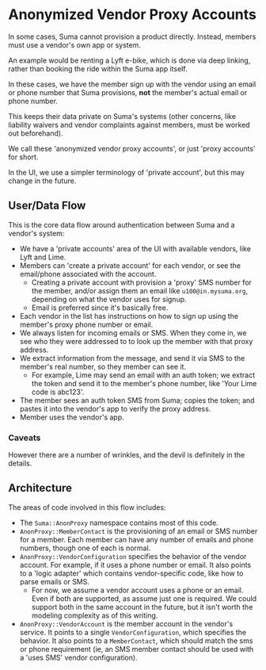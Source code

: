 # Anonymized Vendor Proxy Accounts

In some cases, Suma cannot provision a product directly.
Instead, members must use a vendor's own app or system.

An example would be renting a Lyft e-bike,
which is done via deep linking, rather than booking the ride
within the Suma app itself.

In these cases, we have the member sign up with the vendor using
an email or phone number that Suma provisions,
**not** the member's actual email or phone number.

This keeps their data private on Suma's systems
(other concerns, like liability waivers and vendor complaints against members,
must be worked out beforehand).

We call these 'anonymized vendor proxy accounts', or just 'proxy accounts' for short.

In the UI, we use a simpler terminology of 'private account',
but this may change in the future.

## User/Data Flow

This is the core data flow around authentication between Suma and a vendor's system:

- We have a 'private accounts' area of the UI with available vendors,
  like Lyft and Lime.
- Members can 'create a private account' for each vendor, or see the email/phone associated with the account.
  - Creating a private account with provision a 'proxy' SMS number for the member,
    and/or assign them an email like `u100@in.mysuma.org`, depending on what the vendor uses for signup.
  - Email is preferred since it's basically free.
- Each vendor in the list has instructions on how to sign up using the member's proxy phone number or email.
- We always listen for incoming emails or SMS. When they come in,
  we see who they were addressed to to look up the member with that proxy address.
- We extract information from the message, and send it via SMS to the member's real number,
  so they member can see it.
  - For example, Lime may send an email with an auth token; we extract the token and send it to the member's phone number,
    like 'Your Lime code is abc123'.
- The member sees an auth token SMS from Suma; copies the token; and pastes it into the vendor's app
  to verify the proxy address.
- Member uses the vendor's app.

### Caveats

However there are a number of wrinkles, and the devil is definitely in the details.

## Architecture

The areas of code involved in this flow includes:

- The `Suma::AnonProxy` namespace contains most of this code.
- `AnonProxy::MemberContact` is the provisioning of an email or SMS number
  for a member. Each member can have any number of emails and phone numbers,
  though one of each is normal.
- `AnonProxy::VendorConfiguration` specifies the behavior of the vendor account.
  For example, if it uses a phone number or email. It also points to a 'logic adapter'
  which contains vendor-specific code, like how to parse emails or SMS.
  - For now, we assume a vendor account uses a phone or an email.
    Even if both are supported, as assume just one is required.
    We could support both in the same account in the future, but it isn't worth the modeling complexity
    as of this writing.
- `AnonProxy::VendorAccount` is the member account in the vendor's service.
  It points to a single `VendorConfiguration`, which specifies the behavior.
  It also points to a `MemberContact`, which should match the sms or phone requirement
  (ie, an SMS member contact should be used with a 'uses SMS' vendor configuration).
